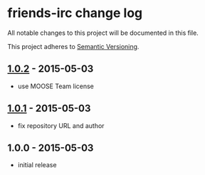 # friends-irc change log

All notable changes to this project will be documented in this file.

This project adheres to [Semantic Versioning](http://semver.org/).

## [1.0.2] - 2015-05-03
- use MOOSE Team license

## [1.0.1] - 2015-05-03
- fix repository URL and author

## 1.0.0 - 2015-05-03
- initial release

[1.0.2]: https://github.com/moose-team/friends-irc/compare/v1.0.1...v1.0.2
[1.0.1]: https://github.com/moose-team/friends-irc/compare/v1.0.0...v1.0.1
